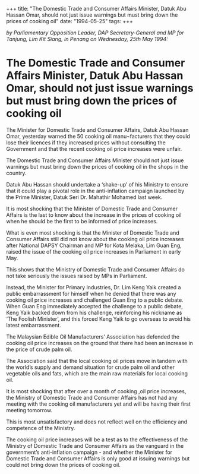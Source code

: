 +++ 
title: "The Domestic Trade and Consumer Affairs Minister, Datuk Abu Hassan Omar, should not just issue warnings but must bring down the prices of cooking oil"
date: "1994-05-25"
tags:
+++

_by Parliamentary Opposition Leader, DAP Secretary-General and MP for Tanjung, Lim Kit Siang, in Penang on Wednesday, 25th May 1994:_

# The Domestic Trade and Consumer Affairs Minister, Datuk Abu Hassan Omar, should not just issue warnings but must bring down the prices of cooking oil

The Minister for Domestic Trade and Consumer Affairs, Datuk Abu Hassan Omar, yesterday warned the 50 cooking oil manu¬facturers that they could lose their licences if they increased prices without consulting the Government and that the recent cooking oil price increases were unfair.</u>

The Domestic Trade and Consumer Affairs Minister should not just issue warnings but must bring down the prices of cooking oil in the shops in the country.

Datuk Abu Hassan should undertake a ‘shake-up’ of his Ministry to ensure that it could play a pivotal role in the anti-inflation campaign launched by the Prime Minister, Datuk Seri Dr. Mahathir Mohamed last week.

It is most shocking that the Minister of Domestic Trade and Consumer Affairs is the last to know about the increase in the prices of cooking oil when he should be the first to be informed of price increases.

What is even most shocking is that the Minister of Domestic Trade and Consumer Affairs still did not know about the cooking oil price increases after National DAPSY Chairman and MP for Kota Melaka, Lim Guan Eng, raised the issue of the cooking oil price increases in Parliament in early May.

This shows that the Ministry of Domestic Trade and Consumer Affairs do not take seriously the issues raised by MPs in Parliament.

Instead, the Minister for Primary Industries, Dr. Lim Keng Yaik created a public embarrassment for himself when he denied that there was any cooking oil price increases and challenged Guan Eng to a public debate. When Guan Eng immediately accepted the challenge to a public debate, Keng Yaik backed down from his challenge, reinforcing his nickname as ‘The Foolish Minister’, and this forced Keng Yaik to go overseas to avoid his latest embarrassment.

The Malaysian Edible Oil Manufacturers’ Association has defended the cooking oil price increases on the ground that there had been an increase in the price of crude palm oil.

The Association said that the local cooking oil prices move in tandem with the world’s supply and demand situation for crude palm oil and other vegetable oils and fats, which are the main raw materials for local cooking oil.

It is most shocking that after over a month of cooking ,oil price increases, the Ministry of Domestic Trade and Consumer Affairs has not had any meeting with the cooking oil manufacturers yet and will be having their first meeting tomorrow.

This is most unsatisfactory and does not reflect well on the efficiency and competence of the Ministry.

The cooking oil price increases will be a test as to the effectiveness of the Ministry of Domestic Trade and Consumer Affairs as the vanguard in the government’s anti-inflation campaign - and whether the Minister for Domestic Trade and Consumer Affairs is only good at issuing warnings but could not bring down the prices of cooking oil.
 
